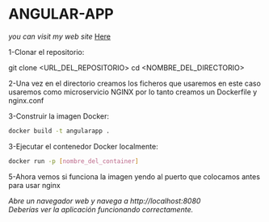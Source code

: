 # ANGULAR-APP

*you can visit my web site* [Here](https://challenge-alpha-fawn.vercel.app/)


1-Clonar el repositorio:

git clone <URL_DEL_REPOSITORIO>
cd <NOMBRE_DEL_DIRECTORIO>

2-Una vez en el directorio creamos los ficheros que usaremos en este caso usaremos como microservicio NGINX por lo tanto creamos un Dockerfile y nginx.conf

3-Construir la imagen Docker:

```bash
docker build -t angularapp .
```

3-Ejecutar el contenedor Docker localmente:

```bash
docker run -p [nombre_del_container]
```

5-Ahora vemos si funciona la imagen yendo al puerto que colocamos antes para usar nginx 

*Abre un navegador web y navega a http://localhost:8080*  
*Deberías ver la aplicación funcionando correctamente.*
